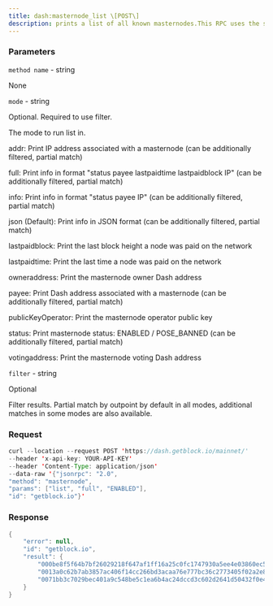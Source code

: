 ```yaml
---
title: dash:masternode_list \[POST\]
description: prints a list of all known masternodes.This RPC uses the same parameters and returns the same data asmasternodelist.
---
```


### Parameters


`method name` - string

None

`mode` - string

Optional. Required to use filter.

The mode to run list in.

addr: Print IP address associated with a masternode (can be additionally
filtered, partial match)

full: Print info in format "status payee lastpaidtime lastpaidblock IP"
(can be additionally filtered, partial match)

info: Print info in format "status payee IP" (can be additionally
filtered, partial match)

json (Default): Print info in JSON format (can be additionally filtered,
partial match)

lastpaidblock: Print the last block height a node was paid on the
network

lastpaidtime: Print the last time a node was paid on the network

owneraddress: Print the masternode owner Dash address

payee: Print Dash address associated with a masternode (can be
additionally filtered, partial match)

publicKeyOperator: Print the masternode operator public key

status: Print masternode status: ENABLED / POSE_BANNED (can be
additionally filtered, partial match)

votingaddress: Print the masternode voting Dash address

`filter` - string

Optional

Filter results. Partial match by outpoint by default in all modes,
additional matches in some modes are also available.

### Request

``` java
curl --location --request POST 'https://dash.getblock.io/mainnet/' 
--header 'x-api-key: YOUR-API-KEY' 
--header 'Content-Type: application/json' 
--data-raw '{"jsonrpc": "2.0",
"method": "masternode",
"params": ["list", "full", "ENABLED"],
"id": "getblock.io"}'
```

###  Response

``` java
{
    "error": null,
    "id": "getblock.io",
    "result": {
        "000be8f5f64b7bf26029218f647af1ff16a25c0fc1747930a5ee4e03860ec581-1": "           ENABLED XiwYx9vPDsviVbARe9deBs9QFsgYZNAHrC 1630758460 1532684 45.76.234.147:9999",
        "0013a0c62b7ab3857ac406f14cc266bd3acaa76e777bc36c2773405f02a2e8a6-0": "           ENABLED XeMARmdS6jidwhCTdvT6Yg1Fw2CmQsNMLS 1630844680 1533229 135.181.82.13:9999",
        "0071bb3c7029bec401a9c548be5c1ea6b4ac24dccd3c602d2641d50432f0e467-1": "           ENABLED Xs9JSHbRxHwfVDuDrQnyzMYVGNWuHWLoit 1630677091 1532173 212.24.104.235:9999"
    }
}
```

